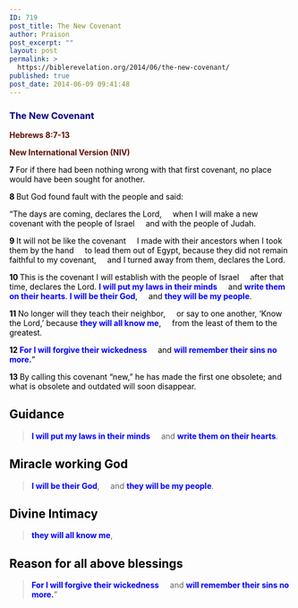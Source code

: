 ```yaml
---
ID: 719
post_title: The New Covenant
author: Praison
post_excerpt: ""
layout: post
permalink: >
  https://biblerevelation.org/2014/06/the-new-covenant/
published: true
post_date: 2014-06-09 09:41:48
---
```

<div class="heading passage-class-0" style="color: #5c1101;">
<div class="heading passage-class-0" style="color: #5c1101;">
<h3><span style="color: #000080;">The New Covenant</span></h3>
<strong>Hebrews 8:7-13</strong>
<p class="txt-sm"><strong>New International Version (NIV)</strong></p>

</div>
<div class="passage version-NIV result-text-style-normal text-html " style="color: #000000;">

<span id="en-NIV-30100" class="text Heb-8-7"><span class="versenum" style="font-weight: bold;">7 </span>For if there had been nothing wrong with that first covenant, no place would have been sought for another.</span>

<span id="en-NIV-30101" class="text Heb-8-8"><span class="versenum" style="font-weight: bold;">8 </span>But God found fault with the people and said:</span>
<div class="poetry top-05">
<p class="line"><span class="text Heb-8-8">“The days are coming, declares the Lord,</span>
<span class="indent-1"><span class="indent-1-breaks">    </span><span class="text Heb-8-8">when I will make a new covenant</span></span>
<span class="text Heb-8-8">with the people of Israel</span>
<span class="indent-1"><span class="indent-1-breaks">    </span><span class="text Heb-8-8">and with the people of Judah.</span></span></p>
<p class="line"><span id="en-NIV-30102" class="text Heb-8-9"><span class="versenum" style="font-weight: bold;">9 </span>It will not be like the covenant</span>
<span class="indent-1"><span class="indent-1-breaks">    </span><span class="text Heb-8-9">I made with their ancestors</span></span>
<span class="text Heb-8-9">when I took them by the hand</span>
<span class="indent-1"><span class="indent-1-breaks">    </span><span class="text Heb-8-9">to lead them out of Egypt,</span></span>
<span class="text Heb-8-9">because they did not remain faithful to my covenant,</span>
<span class="indent-1"><span class="indent-1-breaks">    </span><span class="text Heb-8-9">and I turned away from them,</span></span>
<span class="right"><span class="text Heb-8-9">declares the Lord.</span></span></p>
<p class="line"><span id="en-NIV-30103" class="text Heb-8-10"><span class="versenum" style="font-weight: bold;">10 </span>This is the covenant I will establish with the people of Israel</span>
<span class="indent-1"><span class="indent-1-breaks">    </span><span class="text Heb-8-10">after that time, declares the Lord.</span></span>
<span style="color: #0000ff;"><strong><span class="text Heb-8-10">I will put my laws in their minds</span></strong></span>
<span class="indent-1"><span class="indent-1-breaks">    </span><span class="text Heb-8-10">and <span style="color: #0000ff;"><strong>write them on their hearts</strong></span>.</span></span>
<span class="text Heb-8-10"><span style="color: #0000ff;"><strong>I will be their God</strong></span>,</span>
<span class="indent-1"><span class="indent-1-breaks">    </span><span class="text Heb-8-10">and <span style="color: #0000ff;"><strong>they will be my people</strong></span>.</span></span></p>
<p class="line"><span id="en-NIV-30104" class="text Heb-8-11"><span class="versenum" style="font-weight: bold;">11 </span>No longer will they teach their neighbor,</span>
<span class="indent-1"><span class="indent-1-breaks">    </span><span class="text Heb-8-11">or say to one another, ‘Know the Lord,’</span></span>
<span class="text Heb-8-11">because <span style="color: #0000ff;"><strong>they will all know me</strong></span>,</span>
<span class="indent-1"><span class="indent-1-breaks">    </span><span class="text Heb-8-11">from the least of them to the greatest.</span></span></p>
<p class="line"><span id="en-NIV-30105" class="text Heb-8-12"><span class="versenum" style="font-weight: bold;">12 </span><span style="color: #0000ff;"><strong>For I will forgive their wickedness</strong></span></span>
<span class="indent-1"><span class="indent-1-breaks">    </span><span class="text Heb-8-12">and <span style="color: #0000ff;"><strong>will remember their sins no more.</strong></span>”</span></span></p>

</div>
<p class="top-05"><span id="en-NIV-30106" class="text Heb-8-13"><span class="versenum" style="font-weight: bold;">13 </span>By calling this covenant “new,” he has made the first one obsolete; and what is obsolete and outdated will soon disappear.</span></p>

<h2 class="top-05">Guidance</h2>
<blockquote>
<p class="top-05"><span style="color: #0000ff;"><strong><span class="text Heb-8-10">I will put my laws in their minds</span></strong></span>
<span class="indent-1"><span class="indent-1-breaks">    </span><span class="text Heb-8-10">and <span style="color: #0000ff;"><strong>write them on their hearts</strong></span>.</span></span></p>
</blockquote>
<h2 class="top-05">Miracle working God</h2>
<blockquote><span class="text Heb-8-10"><span style="color: #0000ff;"><strong>I will be their God</strong></span>,</span>
<span class="indent-1"><span class="indent-1-breaks">    </span><span class="text Heb-8-10">and <span style="color: #0000ff;"><strong>they will be my people</strong></span>.</span></span></blockquote>
<h2>Divine Intimacy</h2>
<blockquote><span style="color: #0000ff;"><strong>they will all know me</strong></span>,</blockquote>
<h2>Reason for all above blessings</h2>
<blockquote><span id="en-NIV-30105" class="text Heb-8-12"><span style="color: #0000ff;"><strong>For I will forgive their wickedness</strong></span></span>
<span class="indent-1"><span class="indent-1-breaks">    </span><span class="text Heb-8-12">and <span style="color: #0000ff;"><strong>will remember their sins no more.</strong></span>”</span></span></blockquote>
</div>
</div>